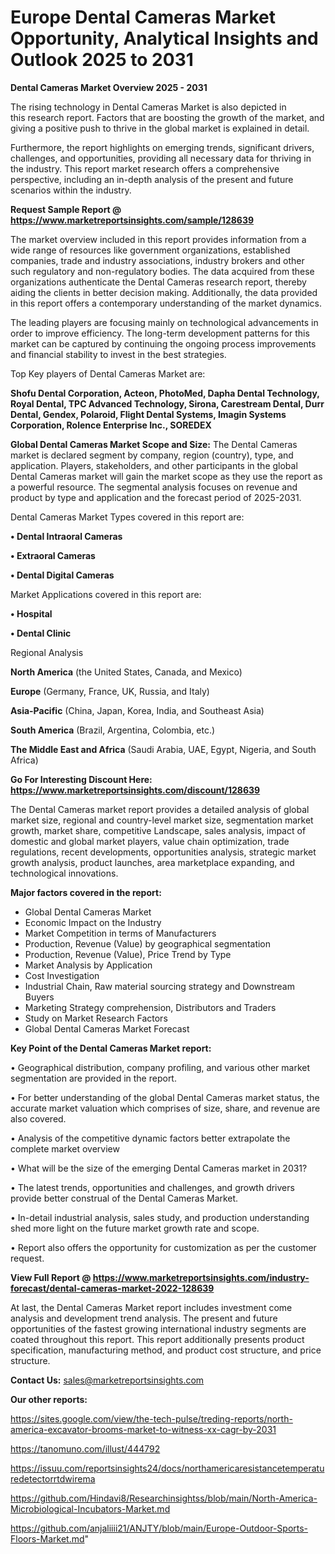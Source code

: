 # Europe Dental Cameras Market Opportunity, Analytical Insights and Outlook 2025 to 2031

<Strong> Dental Cameras Market Overview 2025 - 2031</strong>

The rising technology in Dental Cameras Market is also depicted in this research report. Factors that are boosting the growth of the market, and giving a positive push to thrive in the global market is explained in detail.

Furthermore, the report highlights on emerging trends, significant drivers, challenges, and opportunities, providing all necessary data for thriving in the industry. This report market research offers a comprehensive perspective, including an in-depth analysis of the present and future scenarios within the industry.

<strong>Request Sample Report @ <a href=https://www.marketreportsinsights.com/sample/128639>https://www.marketreportsinsights.com/sample/128639</a></strong>

The market overview included in this report provides information from a wide range of resources like government organizations, established companies, trade and industry associations, industry brokers and other such regulatory and non-regulatory bodies. The data acquired from these organizations authenticate the Dental Cameras research report, thereby aiding the clients in better decision making. Additionally, the data provided in this report offers a contemporary understanding of the market dynamics.

The leading players are focusing mainly on technological advancements in order to improve efficiency. The long-term development patterns for this market can be captured by continuing the ongoing process improvements and financial stability to invest in the best strategies.

Top Key players of Dental Cameras Market are:

<strong>Shofu Dental Corporation, Acteon, PhotoMed, Dapha Dental Technology, Royal Dental, TPC Advanced Technology, Sirona, Carestream Dental, Durr Dental, Gendex, Polaroid, Flight Dental Systems, Imagin Systems Corporation, Rolence Enterprise Inc., SOREDEX</strong>

<strong><b>Global Dental Cameras Market Scope and Size:</b></strong>
The Dental Cameras market is declared segment by company, region (country), type, and application. Players, stakeholders, and other participants in the global Dental Cameras market will gain the market scope as they use the report as a powerful resource. The segmental analysis focuses on revenue and product by type and application and the forecast period of 2025-2031.

Dental Cameras Market Types covered in this report are:

<strong>• Dental Intraoral Cameras

• Extraoral Cameras

• Dental Digital Cameras</strong>

Market Applications covered in this report are:

<strong>• Hospital

• Dental Clinic</strong> 

Regional Analysis

<strong>North America</strong> (the United States, Canada, and Mexico)

<strong>Europe</strong> (Germany, France, UK, Russia, and Italy)

<strong>Asia-Pacific</strong> (China, Japan, Korea, India, and Southeast Asia)

<strong>South America</strong> (Brazil, Argentina, Colombia, etc.)

<strong>The Middle East and Africa</strong> (Saudi Arabia, UAE, Egypt, Nigeria, and South Africa)

<strong>Go For Interesting Discount Here: <a href=https://www.marketreportsinsights.com/discount/128639>https://www.marketreportsinsights.com/discount/128639</a></strong>

The Dental Cameras market report provides a detailed analysis of global market size, regional and country-level market size, segmentation market growth, market share, competitive Landscape, sales analysis, impact of domestic and global market players, value chain optimization, trade regulations, recent developments, opportunities analysis, strategic market growth analysis, product launches, area marketplace expanding, and technological innovations.

<strong><b>Major factors covered in the report:</b></strong>
<ul>
  <li>Global Dental Cameras Market </li>
  <li>Economic Impact on the Industry</li>
  <li>Market Competition in terms of Manufacturers</li>
  <li>Production, Revenue (Value) by geographical segmentation</li>
  <li>Production, Revenue (Value), Price Trend by Type</li>
  <li>Market Analysis by Application</li>
  <li>Cost Investigation</li>
  <li>Industrial Chain, Raw material sourcing strategy and Downstream Buyers</li>
  <li>Marketing Strategy comprehension, Distributors and Traders</li>
  <li>Study on Market Research Factors</li>
  <li>Global Dental Cameras Market Forecast</li>
</ul>

<strong><b>Key Point of the Dental Cameras Market report:</b></strong>

• Geographical distribution, company profiling, and various other market segmentation are provided in the report.

• For better understanding of the global Dental Cameras market status, the accurate market valuation which comprises of size, share, and revenue are also covered.

• Analysis of the competitive dynamic factors better extrapolate the complete market overview

• What will be the size of the emerging Dental Cameras market in 2031?

• The latest trends, opportunities and challenges, and growth drivers provide better construal of the Dental Cameras Market.

• In-detail industrial analysis, sales study, and production understanding shed more light on the future market growth rate and scope.

• Report also offers the opportunity for customization as per the customer request.

<strong><b>View Full Report @ <a href=https://www.marketreportsinsights.com/industry-forecast/dental-cameras-market-2022-128639>https://www.marketreportsinsights.com/industry-forecast/dental-cameras-market-2022-128639</a></b></strong>


At last, the Dental Cameras Market report includes investment come analysis and development trend analysis. The present and future opportunities of the fastest growing international industry segments are coated throughout this report. This report additionally presents product specification, manufacturing method, and product cost structure, and price structure.

<strong>Contact Us:</strong>
sales@marketreportsinsights.com

<strong>Our other reports:</strong>

<a href=https://sites.google.com/view/the-tech-pulse/treding-reports/north-america-excavator-brooms-market-to-witness-xx-cagr-by-2031>https://sites.google.com/view/the-tech-pulse/treding-reports/north-america-excavator-brooms-market-to-witness-xx-cagr-by-2031</a>

<a href=https://tanomuno.com/illust/444792>https://tanomuno.com/illust/444792</a>

<a href=https://issuu.com/reportsinsights24/docs/northamericaresistancetemperaturedetectorrtdwirema>https://issuu.com/reportsinsights24/docs/northamericaresistancetemperaturedetectorrtdwirema</a>

<a href=https://github.com/Hindavi8/Researchinsightss/blob/main/North-America-Microbiological-Incubators-Market.md>https://github.com/Hindavi8/Researchinsightss/blob/main/North-America-Microbiological-Incubators-Market.md</a>

<a href=https://github.com/anjaliiii21/ANJTY/blob/main/Europe-Outdoor-Sports-Floors-Market.md>https://github.com/anjaliiii21/ANJTY/blob/main/Europe-Outdoor-Sports-Floors-Market.md</a>"
